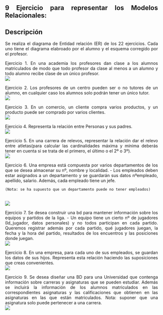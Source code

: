 <div align="justify">

## 9 Ejercicio para representar los Modelos Relacionales:

## Descripción
 Se realiza el diagrama de Entidad relación (ER) de los 22 ejercicios. Cada uno tiene el diagrama elabroado por el alumno y el esquema corregido por el profesor.
  <br>

 Ejercicio 1. En una academia los profesores dan clase a los alumnos matriculados de modo que todo profesor da clase al menos a un alumno y todo alumno recibe clase de un único profesor.
  </br>
  <img src="images/ejercicio1.drawio.png">
  </br>

  Ejercicio 2. Los profesores de un centro pueden ser o no tutores de un alumno, en cualquier caso los alumnos solo podrán tener un único tutor.
  </br>
  <img src="images/ejercicio2.drawio.png">
  </br>

  Ejercicio 3. En un comercio, un cliente compra varios productos, y un producto puede ser comprado por varios clientes.
  </br>
  <img src="images/ejercicio3.drawio.png">
  </br>

  Ejercicio 4. Representa la relación entre Personas y sus padres.
  </br>
  <img src="images/ejercicio4.drawio.png">
  </br>

  Ejercicio 5. En una carrera de relevos, representar la relación dar el relevo entre atletas(para calcular las cardinalidades máxima y mínima deberás tener en cuenta si se trata de el primero, el último o el 2º o 3º).
  </br>
  <img src="images/ejercicio5.drawio.png">
  </br>
  
  Ejercicio 6. Una empresa está compuesta por varios departamentos de los que se desea almacenar su nº, nombre y localidad. - Los empleados deben estar asignados a un departamento y se guardarán sus datos nºempleado, apellido, salario. Además, cada empleado tiene un jefe.

    (Nota: se ha supuesto que un departamento puede no tener empleados)

  </br>
  <img src="images/ejercicio6.drawio.png">
  </br>
  
  Ejercicio 7. Se desea construir una bd para mantener información sobre los equipos y partidos de la liga. - Un equipo tiene un cierto nº de jugadores (Id_jugador, datos personales) y no todos participan en cada partido. Queremos registrar además por cada partido, qué jugadores juegan, la fecha y la hora del partido, resultados de los encuentros y las posiciones donde juegan.
  </br>
  <img src="images/ejercicio7.drawio.png">
  </br>
    
  Ejercicio 8. En una empresa, para cada uno de sus empleados, se guardan los datos de sus hijos. Representa esta relación haciendo las suposiciones que creas convenientes.
  </br>
  <img src="images/ejercicio8.drawio.png">
  </br>
    
  Ejercicio 9. Se desea diseñar una BD para una Universidad que contenga información sobre carreras y asignaturas que se pueden estudiar. Además se incluirá la información de los alumnos matriculados en las correspondientes asignaturas y las calificaciones que obtienen en las asignaturas en las que están matriculados. Nota: suponer que una asignatura solo puede pertenecer a una carrera.
  </br>
  <img src="images/ejercicio9.drawio.png">
  </br>
    
</div>